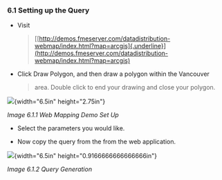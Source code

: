 ### 6.1 Setting up the Query

-   Visit
    > [[http://demos.fmeserver.com/datadistribution-webmap/index.html?map=arcgis]{.underline}](http://demos.fmeserver.com/datadistribution-webmap/index.html?map=arcgis)

-   Click Draw Polygon, and then draw a polygon within the Vancouver
    > area. Double click to end your drawing and close your polygon.

![](media/image128.png){width="6.5in" height="2.75in"}

*Image 6.1.1 Web Mapping Demo Set Up*

-   Select the parameters you would like.

-   Now copy the query from the from the web application.

![](media/image55.png){width="6.5in" height="0.9166666666666666in"}

*Image 6.1.2 Query Generation*

